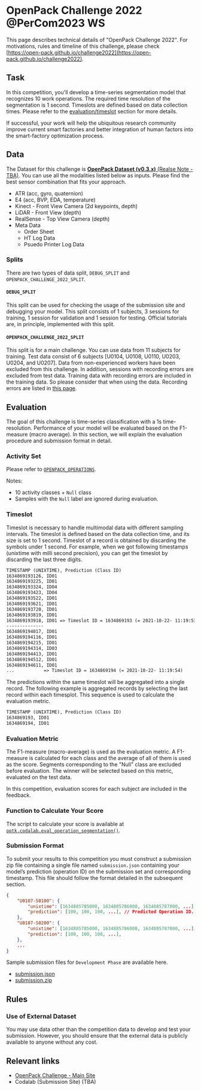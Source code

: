 # OpenPack Challenge 2022 @PerCom2023 WS

This page describes technical details of "OpenPack Challenge 2022".
For motivations, rules and timeline of this challenge, please check [https://open-pack.github.io/challenge2022](https://open-pack.github.io/challenge2022).

## Task

In this competition, you'll develop a time-series segmentation model that recognizes 10 work operations.
The required time resolution of the segmentation is 1 second.
Timeslots are defined based on data collection times. Please refer to the [evaluation/timeslot](#timeslot) section for more details.

If successful, your work will help the ubiquitous research community improve current smart factories and better integration of human factors into the smart-factory optimization process.

## Data

The Dataset for this challenge is [**OpenPack Dataset (v0.3.x)** (Realse Note - TBA)](.).
You can use all the modalities listed below as inputs. Please find the best sensor combination that fits your approach.

- ATR (acc, gyro, quaternion)
- E4 (acc, BVP, EDA, temperature)
- Kinect - Front View Camera (2d keypoints, depth)
- LiDAR - Front View (depth)
- RealSense - Top View Camera (depth)
- Meta Data
  - Order Sheet
  - HT Log Data
  - Psuedo Printer Log Data

### Splits

There are two types of data split, `DEBUG_SPLIT` and `OPENPACK_CHALLENGE_2022_SPLIT`.

#### `DEBUG_SPLIT`

This split can be used for checking the usage of the submission site and debugging your model.
This split consists of 1 subjects, 3 sessions for training, 1 session for validation and 1 session for testing.
Official tutorials are, in principle, implemented with this split.

#### `OPENPACK_CHALLENGE_2022_SPLIT`

This split is for a main challenge.
You can use data from 11 subjects for training. Test data consist of 6 subjects [U0104, U0108, U0110, U0203, U0204, and U0207].
Data from non-experienced workers have been excluded from this challenge.
In addition, sessions with recording errors are excluded from test data.
Training data with recording errors are included in the training data. So please consider that when using the data.
Recording errors are listed in [this page](../USER.md).

## Evaluation

The goal of this challenge is time-series classification with a 1s time-resolution.
Performance of your model will be evaluated based on the F1-measure (macro average).
In this section, we will explain the evaluation procedure and submission format in detail.

### Activity Set

Please refer to [`OPENPACK_OPERATIONS`](../ANNOTATION.md#1-openpack_operations).

Notes:

- 10 activity classes + `Null` class
- Samples with the `Null` label are ignored during evaluation.

### Timeslot

Timeslot is necessary to handle multimodal data with different sampling intervals.
The timeslot is defined based on the data collection time, and its size is set to 1 second.
Timeslot of a record is obtained by discarding the symbols under 1 second.
For example, when we got following timestamps (unixtime with milli second precision), you can get the timeslot by discarding the last three digits.

```txt
TIMESTAMP (UNIXTIME), Prediction (Class ID)
1634869193126, ID01 
1634869193225, ID01
1634869193324, ID04
1634869193423, ID04
1634869193522, ID01
1634869193621, ID01
1634869193720, ID01
1634869193819, ID01
1634869193918, ID01 => Timeslot ID = 1634869193 (= 2021-10-22- 11:19:53)
-------------- 
1634869194017, ID01 
1634869194116, ID01
1634869194215, ID01
1634869194314, ID03
1634869194413, ID01
1634869194512, ID01
1634869194611, ID01
...           => Timeslot ID = 1634869194 (= 2021-10-22- 11:19:54)
```

The predictions within the same timeslot will be aggregated into a single record.
The following example is aggregated records by selecting the last record within each timesplot.
This sequence is used to calculate the evaluation metric.

```txt
TIMESTAMP (UNIXTIME), Prediction (Class ID)
1634869193, ID01
1634869194, ID01
```

### Evaluation Metric

The F1-measure (macro-average) is used as the evaluation metric.
A F1-measure is calculated for each class and the average of all of them is used as the score.
Segments corresponding to the "Null" class are excluded before evaluation.
The winner will be selected based on this metric, evaluated on the test data.

In this competition, evaluation scores for each subject are included in the feedback.

### Function to Calculate Your Score

The script to calculate your score is available at [`optk.codalab.eval_operation_segmentation()`](../../openpack_toolkit/codalab/operation_segmentation/eval.py).

### Submission Format

To submit your results to this competition you must construct a submission zip file containing a single file named `submission.json` containing your model’s prediction (operation ID) on the submission set and corresponding timestamp.
This file should follow the format detailed in the subsequent section.

```json
{
    "U0107-S0100": {
        "unixtime": [1634885785000, 1634885786000, 1634885787000, ...], // unixtime corresponding to prediction.
        "prediction": [100, 100, 100, ...], // Predicted Operation ID.
    },
    "U0107-S0200": {
        "unixtime": [1634885785000, 1634885786000, 1634885787000, ...],
        "prediction": [100, 100, 100, ...],
    },
    ...
}
```

Sample submission files for `Development Phase` are available here.

- [submission.json](./submission.json)
- [submission.zip](./submission.zip)

## Rules

### Use of External Dataset

You may use data other than the competition data to develop and test your submission. However, you should ensure that the external data is publicly available to anyone without any cost.

## Relevant links

- [OpenPack Challenge - Main Site](https://open-pack.github.io/)
- Codalab (Submission Site) (TBA)
